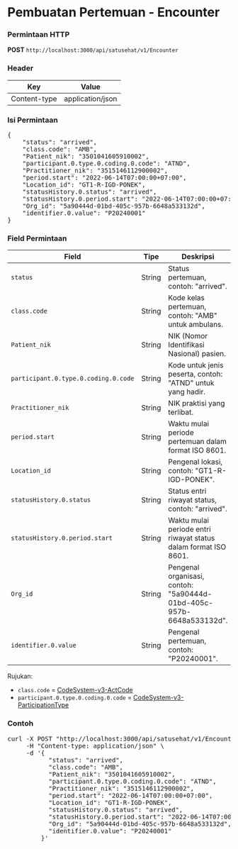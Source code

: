 # Pembuatan Pertemuan - Encounter

### Permintaan HTTP
**POST** `http://localhost:3000/api/satusehat/v1/Encounter`

### Header
| Key          | Value                |
|--------------|----------------------|
| Content-type | application/json     |

### Isi Permintaan
<pre>
{
    "status": "arrived",
    "class.code": "AMB",
    "Patient_nik": "3501041605910002",
    "participant.0.type.0.coding.0.code": "ATND",
    "Practitioner_nik": "3515146112900002",
    "period.start": "2022-06-14T07:00:00+07:00",
    "Location_id": "GT1-R-IGD-PONEK",
    "statusHistory.0.status": "arrived",
    "statusHistory.0.period.start": "2022-06-14T07:00:00+07:00",
    "Org_id": "5a90444d-01bd-405c-957b-6648a533132d",
    "identifier.0.value": "P20240001"
}
</pre>

### Field Permintaan
| Field                                      | Tipe    | Deskripsi                                                                                       |
|--------------------------------------------|---------|-------------------------------------------------------------------------------------------------|
| `status`                                   | String  | Status pertemuan, contoh: "arrived".                                                            |
| `class.code`                               | String  | Kode kelas pertemuan, contoh: "AMB" untuk ambulans.                                             |
| `Patient_nik`                              | String  | NIK (Nomor Identifikasi Nasional) pasien.                                                       |
| `participant.0.type.0.coding.0.code`       | String  | Kode untuk jenis peserta, contoh: "ATND" untuk yang hadir.                                      |
| `Practitioner_nik`                         | String  | NIK praktisi yang terlibat.                                                                     |
| `period.start`                             | String  | Waktu mulai periode pertemuan dalam format ISO 8601.                                            |
| `Location_id`                              | String  | Pengenal lokasi, contoh: "GT1-R-IGD-PONEK".                                                     |
| `statusHistory.0.status`                   | String  | Status entri riwayat status, contoh: "arrived".                                                 |
| `statusHistory.0.period.start`             | String  | Waktu mulai periode entri riwayat status dalam format ISO 8601.                                 |
| `Org_id`                                   | String  | Pengenal organisasi, contoh: "5a90444d-01bd-405c-957b-6648a533132d".                            |
| `identifier.0.value`                       | String  | Pengenal pertemuan, contoh: "P20240001".                                                        |

Rujukan:
- `class.code` = [CodeSystem-v3-ActCode](http://localhost:3000/api/hl7/CodeSystem-v3-ActCode)
- `participant.0.type.0.coding.0.code` = [CodeSystem-v3-ParticipationType](http://localhost:3000/api/hl7/CodeSystem-v3-ParticipationType)

### Contoh
<pre>
curl -X POST "http://localhost:3000/api/satusehat/v1/Encounter" \
     -H "Content-type: application/json" \
     -d '{
           "status": "arrived",
           "class.code": "AMB",
           "Patient_nik": "3501041605910002",
           "participant.0.type.0.coding.0.code": "ATND",
           "Practitioner_nik": "3515146112900002",
           "period.start": "2022-06-14T07:00:00+07:00",
           "Location_id": "GT1-R-IGD-PONEK",
           "statusHistory.0.status": "arrived",
           "statusHistory.0.period.start": "2022-06-14T07:00:00+07:00",
           "Org_id": "5a90444d-01bd-405c-957b-6648a533132d",
           "identifier.0.value": "P20240001"
         }'
</pre>

